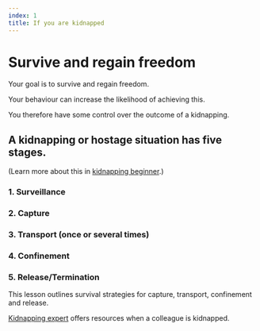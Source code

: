 ```yaml
---
index: 1
title: If you are kidnapped
---
```

# Survive and regain freedom

Your goal is to survive and regain freedom.

Your behaviour can increase the likelihood of achieving this. 

You therefore have some control over the outcome of a kidnapping.

## A kidnapping or hostage situation has five stages. 

(Learn more about this in [kidnapping beginner](umbrella://lesson/kidnapping/0).)

### 1.  Surveillance 

### 2.  Capture

### 3.  Transport (once or several times)

### 4.  Confinement

### 5.  Release/Termination

This lesson outlines survival strategies for capture, transport, confinement and release.

[Kidnapping expert](umbrella://lesson/kidnapping/2) offers resources when a colleague is kidnapped.
